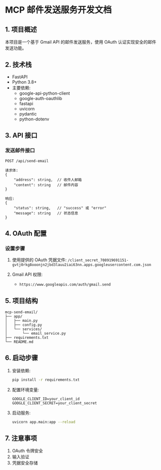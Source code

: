 # MCP 邮件发送服务开发文档

## 1. 项目概述
本项目是一个基于 Gmail API 的邮件发送服务，使用 OAuth 认证实现安全的邮件发送功能。

## 2. 技术栈
- FastAPI
- Python 3.8+
- 主要依赖:
  - google-api-python-client
  - google-auth-oauthlib
  - fastapi
  - uvicorn
  - pydantic
  - python-dotenv

## 3. API 接口

### 发送邮件接口
```
POST /api/send-email

请求体:
{
    "address": string,  // 收件人邮箱
    "content": string   // 邮件内容
}

响应:
{
    "status": string,   // "success" 或 "error"
    "message": string   // 状态信息
}
```

## 4. OAuth 配置

### 设置步骤
1. 使用提供的 OAuth 凭据文件:
   `/client_secret_708919691151-gvtj0rkg8ooonjn2jbd3lauu2iai63nn.apps.googleusercontent.com.json`

2. Gmail API 权限:
   - `https://www.googleapis.com/auth/gmail.send`

## 5. 项目结构
```
mcp-send-email/
├── app/
│   ├── main.py
│   ├── config.py
│   └── services/
│       └── email_service.py
├── requirements.txt
└── README.md
```

## 6. 启动步骤
1. 安装依赖:
   ```bash
   pip install -r requirements.txt
   ```

2. 配置环境变量:
   ```
   GOOGLE_CLIENT_ID=your_client_id
   GOOGLE_CLIENT_SECRET=your_client_secret
   ```

3. 启动服务:
   ```bash
   uvicorn app.main:app --reload
   ```

## 7. 注意事项
1. OAuth 令牌安全
2. 输入验证
3. 凭据安全存储
